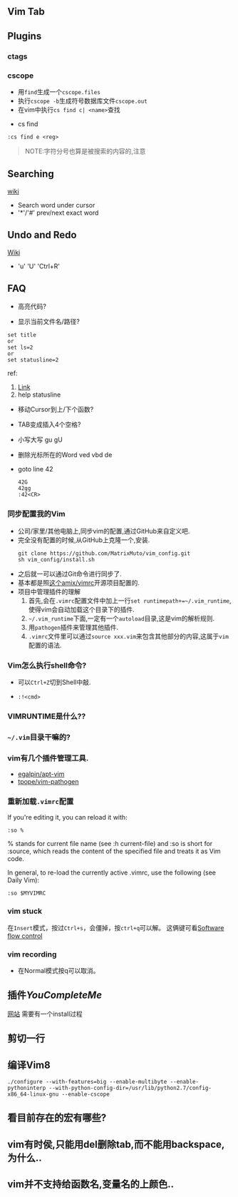 


## Vim Tab



## Plugins
### ctags


### cscope
- 用`find`生成一个`cscope.files`
- 执行`cscope -b`生成符号数据库文件`cscope.out`
- 在vim中执行`cs find c| <name>`查找

* cs find
```
:cs find e <reg>
```
> NOTE:字符分号也算是被搜索的内容的,注意

## Searching
  [wiki](http://vim.wikia.com/wiki/Searching)
  * Search word under cursor
  * '*'/'#' prev/next exact word

## Undo and Redo
  [Wiki](http://vim.wikia.com/wiki/Undo_and_Redo)
  * 'u' 'U' 'Ctrl+R'

## FAQ
* 高亮代码?


* 显示当前文件名/路径?
```
set title
or
set ls=2
or
set statusline=2
``` 
ref:
1. [Link](http://stackoverflow.com/questions/10488717/how-can-i-permanently-display-the-path-of-the-current-file-in-vim)
2. help statusline

* 移动Cursor到上/下个函数?


* TAB变成插入4个空格?

* 小写大写
  gu gU

* 删除光标所在的Word
 ved vbd de

* goto line 42
  ```
  42G
  42gg
  :42<CR>
  ```

### 同步配置我的Vim
* 公司/家里/其他电脑上,同步vim的配置,通过GitHub来自定义吧.
* 完全没有配置的时候,从GitHub上克隆一个,安装.
  ```shell
  git clone https://github.com/MatrixMuto/vim_config.git
  sh vim_config/install.sh
  ```
* 之后就一可以通过Git命令进行同步了.
* 基本都是照[这个amix/vimrc](https://github.com/amix/vimrc/)开源项目配置的.
* 项目中管理插件的理解
  1. 首先,会在`.vimrc`配置文件中加上一行`set runtimepath+=~/.vim_runtime`,使得vim会自动加载这个目录下的插件.
  2. `~/.vim_runtime`下面,一定有一个`autoload`目录,这是vim的解析规则.
  3. 用`pathogen`插件来管理其他插件.
  4. `.vimrc`文件里可以通过`source xxx.vim`来包含其他部分的内容,这属于`vim`配置的语法.

### Vim怎么执行shell命令?
* 可以`Ctrl+Z`切到Shell中敲.
- `:!<cmd>`
### VIMRUNTIME是什么??

### `~/.vim`目录干嘛的?

### vim有几个插件管理工具.
* [egalpin/apt-vim](https://github.com/egalpin/apt-vim)
* [tpope/vim-pathogen](https://github.com/tpope/vim-pathogen)

### 重新加载`.vimrc`配置
If you're editing it, you can reload it with:
```
:so %
```
% stands for current file name (see :h current-file) and :so is short for :source, which reads the content of the specified file and treats it as Vim code.

In general, to re-load the currently active .vimrc, use the following (see Daily Vim):

```
:so $MYVIMRC
```

### vim stuck
在`Insert`模式，按过`Ctrl+s`，会僵掉，按`ctrl+q`可以解。
这俩键可看[Software flow control](https://en.wikipedia.org/wiki/Software_flow_control)

### vim recording
- 在Normal模式按q可以取消。

## 插件*YouCompleteMe*
[网站](https://valloric.github.io/YouCompleteMe/)
需要有一个install过程

## 剪切一行

## 编译Vim8
```
./configure --with-features=big --enable-multibyte --enable-pythoninterp --with-python-config-dir=/usr/lib/python2.7/config-x86_64-linux-gnu --enable-cscope
``` 

## 看目前存在的宏有哪些?

## vim有时侯,只能用del删除tab,而不能用backspace,为什么..

## vim并不支持给函数名,变量名的上颜色..

